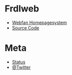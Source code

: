 # Frdlweb

+ [Webfan Homepagesystem](https://webfan.de)
+ [Source Code](https://github.com/frdl)

# Meta

+ [Status](https://status.frdl.de)
+ [@Twitter](https://twitter.com/TillWehowski)
